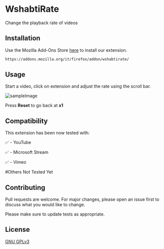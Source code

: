 # WshabtiRate

Change the playback rate of videos

## Installation

Use the Mozilla Add-Ons Store [here](https://addons.mozilla.org/it/firefox/addon/wshabtirate/
) to install our extension.

```bash
https://addons.mozilla.org/it/firefox/addon/wshabtirate/
```

## Usage

Start a video, click on extension and adjust the rate using the scroll bar.

![sampleImage](https://i.postimg.cc/tghNQKHK/Schermata-2020-11-28-alle-12-51-03.png)

Press **Reset** to go back at **x1**

## Compatibility
This extension has been now tested with:

✅ - YouTube

✅ - Microsoft Stream

✅ - Vimeo

#Others Not Tested Yet
## Contributing
Pull requests are welcome. For major changes, please open an issue first to discuss what you would like to change.

Please make sure to update tests as appropriate.

## License
[GNU GPLv3](https://choosealicense.com/licenses/gpl-3.0/)
